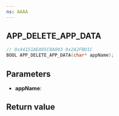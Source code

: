 ```yaml
---
ns: AAAA
---
```

## APP_DELETE_APP_DATA

```c
// 0x44151AEA95C8A003 0x2A2FBD1C
BOOL APP_DELETE_APP_DATA(char* appName);
```


## Parameters
* **appName**: 

## Return value
